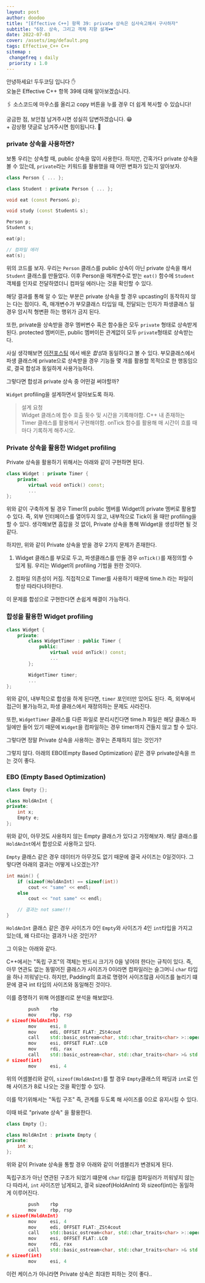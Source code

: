 ```yaml
---
layout: post
author: doodoo
title: "[Effective C++] 항목 39: private 상속은 심사숙고해서 구사하자"
subtitle: "6장. 상속, 그리고 객체 지향 설계🕶"
date: 2022-07-03
cover: /assets/img/default.png
tags: Effective_C++ C++
sitemap :
 changefreq : daily
 priority : 1.0
---
```

안녕하세요! <span class="doodoo">두두코딩</span> 입니다 ✋ <br>
오늘은 Effective C++ 항목 39에 대해 알아보겠습니다.

🖇 소스코드에 마우스를 올리고 <span class="tip">copy</span> 버튼을 누를 경우 더 쉽게 복사할 수 있습니다!

궁금한 점, 보안점 남겨주시면 성실히 답변하겠습니다. 😁 <br>
\+ 감상평 댓글로 남겨주시면 힘이됩니다. 🙇

### private 상속을 사용하면?
보통 우리는 상속할 때, public 상속을 많이 사용한다. 하지만, 간혹가다 private
상속을 볼 수 있는데, `private`라는 키워드를 활용했을 때 어떤 변화가 있는지
알아보자.

```cpp
class Person { ... };

class Student : private Person { ... };

void eat (const Person& p);

void study (const Student& s);

Person p;
Student s;

eat(p);

// 컴파일 에러
eat(s);
```

위의 코드를 보자. 우리는 `Person` 클래스를 public 상속이 아닌 private 상속을
해서 `Student` 클래스를 만들었다. 이후 Person을 매개변수로 받는 `eat()` 함수에
`Student` 객체를 인자로 전달하였더니 컴파일 에러나는 것을 확인할 수 있다.

해당 결과를 통해 알 수 있는 부분은 private 상속을 할 경우 upcasting이 동작하지
않는 다는 점이다. 즉, 매개변수가 부모클래스 타입일 때, 전달되는 인자가
파생클래스 일 경우 암시적 형변환 하는 행위가 금지 된다.

또한, private을 상속받을 경우 멤버변수 혹은 함수들은 모두 `private` 형태로
상속받게 된다. protected 멤버이든, public 멤버이든 관계없이 모두 `private`형태로
상속받는다.

사실 생각해보면 [이전포스팅]() 에서 배운 *합성*과 동일하다고 볼 수 있다.
부모클래스에서 파생 클래스에 private으로 상속받을 경우 기능들 몇 개를 활용할
목적으로 한 행동임으로, 결국 합성과 동일하게 사용가능하다.

그렇다면 합성과 private 상속 중 어떤걸 써야할까?

`Widget` profiling을 설계하면서 알아보도록 하자.

> 설계 요청 \
Widget 클래스에 함수 호출 횟수 및 시간을 기록해야함. C++ 내 존재하는 Timer
클래스를 활용해서 구현해야함. onTick 함수를 활용해 매 시간이 흐를 때 마다
기록하게 해주시오.

### Private 상속을 활용한 Widget profiling
Private 상속을 활용하기 위해서는 아래와 같이 구현하면 된다.

```cpp
class Widget : private Timer {
	private:
		virtual void onTick() const;
		...
};
```

위와 같이 구축하게 될 경우 Timer의 public 멤버를 Widget의 private 멤버로 활용할
수 있다. 즉, 외부 인터페이스를 열어두지 않고, 내부적으로 Tick이 올 때만
profiling을 할 수 있다. 생각해보면 흠잡을 것 없이, Private 상속을 통해 Widget을
생성하면 될 것 같다.

하지만, 위와 같이 Private 상속을 받을 경우 2가지 문제가 존재한다.

1. Widget 클래스를 부모로 두고, 파생클래스를 만들 경우 `onTick()`를 재정의할 수
   있게 됨. 우리는 Widget의 profiling 기법을 원한 것이다.

2. 컴파일 의존성이 커짐. 직접적으로 Timer를 사용하기 때문에 time.h 라는 파일이
   항상 따라다녀야한다.

이 문제를 합성으로 구현한다면 손쉽게 해결이 가능하다.

### 합성을 활용한 Widget profiling
```cpp
class Widget {
	private:
		class WidgetTimer : public Timer {
			public:
				virtual void onTick() const;
				...
		};

		WidgetTimer timer;
		...
};
```

위와 같이, 내부적으로 합성을 하게 된다면, `timer` 포인터만 있어도 된다. 즉,
외부에서 접근이 불가능하고, 파생 클래스에서 재정의하는 문제도 사라진다.

또한, `WidgetTimer` 클래스를 다른 파일로 분리시킨다면 time.h 파일은 해당 클래스
파일에만 들어 있기 때문에 `Widget`을 컴파일하는 경우 timer까지 건들지 않고 할 수
있다.

그렇다면 정말 Private 상속을 사용하는 경우는 존재하지 않는 것인가?

그렇지 않다. 아래의 EBO(Empty Based Optimization) 같은 경우 private상속을 쓰는
것이 좋다.

### EBO (Empty Based Optimization)
```cpp
class Empty {};

class HoldAnInt {
private:
	int x;
	Empty e;
};
```

위와 같이, 아무것도 사용하지 않는 Empty 클래스가 있다고 가정해보자. 해당
클래스를 `HoldAnInt`에서 합성으로 사용하고 있다.

`Empty` 클래스 같은 경우 데이터가 아무것도 없기 때문에 결국 사이즈는 0일것이다.
그렇다면 아래의 결과는 어떻게 나오겠는가?

```cpp
int main() {
	if (sizeof(HoldAnInt) == sizeof(int))
		cout << "same" << endl;
	else
		cout << "not same" << endl;

	// 결과는 not same!!!
}
```

`HoldAnInt` 클래스 같은 경우 사이즈가 0인 `Empty`와 사이즈가 4인 `int`타입을
가지고 있는데, 왜 다르다는 결과가 나온 것인가?

그 이유는 아래와 같다.

C++에서는 "독립 구조"의 객체는 반드시 크기가 0을 넣어야 한다는 규칙이 있다. 즉,
아무 연관도 없는 동떨어진 클래스가 사이즈가 0이라면 컴파일러는 슬그머니 `char`
타입을 하나 끼워넣는다. 하지만, Padding의 효과로 명령어 사이즈많큼 사이즈를
늘리기 떄문에 결국 int 타입의 사이즈와 동일해진 것이다.

이를 증명하기 위해 어셈블리로 분석을 해보았다.

```cpp
      	push    rbp
        mov     rbp, rsp
# sizeof(HoldAnInt)
        mov     esi, 8
        mov     edi, OFFSET FLAT:_ZSt4cout
        call    std::basic_ostream<char, std::char_traits<char> >::operator<<(unsigned long)
        mov     esi, OFFSET FLAT:.LC0
        mov     rdi, rax
        call    std::basic_ostream<char, std::char_traits<char> >& std::operator<< <std::char_traits<char> >(std::basic_ostream<char, std::char_traits<char> >&, char const*)
# sizeof(int)
        mov     esi, 4
```

위의 어셈블리와 같이, `sizeof(HoldAnInt)`를 할 경우 `Empty`클래스의 패딩과 `int`로 인해 사이즈가 8로 나오는 것을
확인할 수 있다.

이를 막기위해서는 "독립 구조" 즉, 관계를 두도록 해 사이즈를 0으로 유지시킬 수
있다.

이때 바로 "private 상속" 을 활용한다.

```cpp
class Empty {};

class HoldAnInt : private Empty {
private:
	int x;
};
```

위와 같이 Private 상속을 통할 경우 아래와 같이 어셈블리가 변경되게 된다.

독립구조가 아닌 연관된 구조가 되었기 떄문에 `char` 타입을 컴파일러가 끼워넣지
않는다 따라서, `int` 사이즈만 남게되고, 결국 sizeof(HoldAnInt) 와 sizeof(int)는
동일하게 이루어진다.

```cpp
        push    rbp
        mov     rbp, rsp
# sizeof(HoldAnInt)
        mov     esi, 4
        mov     edi, OFFSET FLAT:_ZSt4cout
        call    std::basic_ostream<char, std::char_traits<char> >::operator<<(unsigned long)
        mov     esi, OFFSET FLAT:.LC0
        mov     rdi, rax
        call    std::basic_ostream<char, std::char_traits<char> >& std::operator<< <std::char_traits<char> >(std::basic_ostream<char, std::char_traits<char> >&, char const*)
# sizeof(int)
        mov     esi, 4
```

이런 케이스가 아니라면 Private 상속은 최대한 피하는 것이 좋다..
